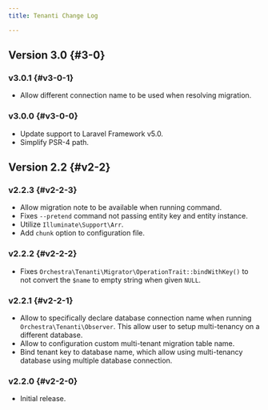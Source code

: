 ```yaml
---
title: Tenanti Change Log

---
```


## Version 3.0 {#3-0}

### v3.0.1 {#v3-0-1}

* Allow different connection name to be used when resolving migration.

### v3.0.0 {#v3-0-0}

* Update support to Laravel Framework v5.0.
* Simplify PSR-4 path.

## Version 2.2 {#v2-2}

### v2.2.3 {#v2-2-3}

* Allow migration note to be available when running command.
* Fixes `--pretend` command not passing entity key and entity instance.
* Utilize `Illuminate\Support\Arr`.
* Add `chunk` option to configuration file.

### v2.2.2 {#v2-2-2}

* Fixes `Orchestra\Tenanti\Migrator\OperationTrait::bindWithKey()` to not convert the `$name` to empty string when given `NULL`.

### v2.2.1 {#v2-2-1}

* Allow to specifically declare database connection name when running `Orchestra\Tenanti\Observer`. This allow user to setup multi-tenancy on a different database.
* Allow to configuration custom multi-tenant migration table name.
* Bind tenant key to database name, which allow using multi-tenancy database using multiple database connection.

### v2.2.0 {#v2-2-0}

* Initial release.
